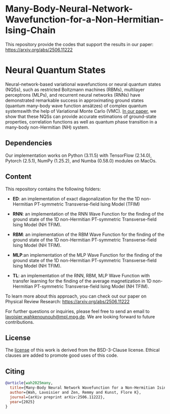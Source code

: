 # Many-Body-Neural-Network-Wavefunction-for-a-Non-Hermitian-Ising-Chain
This repository provide the codes that support the results in our paper: https://arxiv.org/abs/2506.11222

# Neural Quantum States

Neural-network-based variational wavefunctions or neural quantum states (NQSs), such as restricted Boltzmann machines (RBMs), multilayer perceptrons (MLPs), and recurrent neural networks (RNNs) have demonstrated remarkable success in
approximating ground states (quantum many-body wave function ansätzes) of complex quantum systemswith the help of Variational Monte Carlo (VMC). <a href="https://arxiv.org/abs/2506.11222" target="_blank">In our paper</a>, we show that these NQSs can provide accurate estimations of ground-state properties, correlation functions as well as quantum phase transition in a many-body non-Hermitian (NH) system.


## Dependencies
Our implementation works on Python (3.11.5) with TensorFlow (2.14.0), Pytorch (2.5.1), NumPy (1.25.2), and Numba (0.58.0) modules on MacOs.

## Content
This repository contains the following folders:
* **ED**: an implementation of exact diagonalization for the the 1D non-Hermitian PT-symmetric Transverse-field Ising Model (TFIM)

* **RNN**: an implementation of the RNN Wave Function for the finding of the ground state of the 1D non-Hermitian PT-symmetric Transverse-field Ising Model (NH TFIM).

* **RBM**: an implementation of the RBM Wave Function for the finding of the ground state of the 1D non-Hermitian PT-symmetric Transverse-field Ising Model (NH TFIM).

* **MLP**:an implementation of the MLP Wave Function for the finding of the ground state of the 1D non-Hermitian PT-symmetric Transverse-field Ising Model (NH TFIM).

* **TL**: an implementation of the RNN, RBM, MLP  Wave Function with transfer learning for the finding of the average magnetization in 1D non-Hermitian PT-symmetric Transverse-field Ising Model (NH TFIM).


To learn more about this approach, you can check out our paper on Physical Review Research: https://arxiv.org/abs/2506.11222

For further questions or inquiries, please feel free to send an email to lavoisier.wahkenounouh@mpl.mpg.de. We are looking forward to future contributions.

## License
The [license](https://github.com/Kenounouh/Many-Body-Neural-Network-Wavefunction-for-a-Non-Hermitian-Ising-Chain/edit/main/LICENSE) of this work is derived from the BSD-3-Clause license. Ethical clauses are added to promote good uses of this code.

## Citing
```bibtex
@article{wah2025many,
  title={Many-Body Neural Network Wavefunction for a Non-Hermitian Ising Chain},
  author={Wah, Lavoisier and Zen, Remmy and Kunst, Flore K},
  journal={arXiv preprint arXiv:2506.11222},
  year={2025}
}
```



